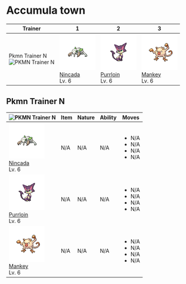 # Accumula town

| Trainer                                                                                        | 1                                                                             | 2                                                                               | 3                                                                           |
| ---------------------------------------------------------------------------------------------- | ----------------------------------------------------------------------------- | ------------------------------------------------------------------------------- | --------------------------------------------------------------------------- |
| Pkmn Trainer N<br/> ![PKMN Trainer N](https://play.pokemonshowdown.com/sprites/trainers/n.png) | ![nincada](../../img/pokemon/290.png) <br/>[Nincada](/pokemon/290) <br/>Lv. 6 | ![purrloin](../../img/pokemon/509.png) <br/>[Purrloin](/pokemon/509) <br/>Lv. 6 | ![mankey](../../img/pokemon/056.png) <br/>[Mankey](/pokemon/056) <br/>Lv. 6 |

## Pkmn Trainer N

| ![PKMN Trainer N](https://play.pokemonshowdown.com/sprites/trainers/n.png)      | Item | Nature | Ability | Moves                                                     |
| ------------------------------------------------------------------------------- | ---- | ------ | ------- | --------------------------------------------------------- |
| ![nincada](../../img/pokemon/290.png) <br/>[Nincada](/pokemon/290) <br/>Lv. 6   | N/A  | N/A    | N/A     | <ul><li>N/A</li><li>N/A</li><li>N/A</li><li>N/A</li></ul> |
| ![purrloin](../../img/pokemon/509.png) <br/>[Purrloin](/pokemon/509) <br/>Lv. 6 | N/A  | N/A    | N/A     | <ul><li>N/A</li><li>N/A</li><li>N/A</li><li>N/A</li></ul> |
| ![mankey](../../img/pokemon/056.png) <br/>[Mankey](/pokemon/056) <br/>Lv. 6     | N/A  | N/A    | N/A     | <ul><li>N/A</li><li>N/A</li><li>N/A</li><li>N/A</li></ul> |
